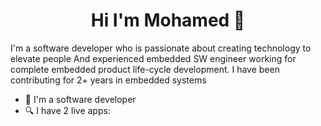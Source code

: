 
<h1 align="center">Hi I'm Mohamed 👋</h1>
<p align="center">
  
  
  

I'm a software developer who is passionate about creating technology to elevate people And experienced embedded SW engineer working for complete embedded product life-cycle development. I have been contributing for 2+ years in embedded systems

- 🔭 I'm a software developer
- 🔍 I have 2 live apps: 
  
